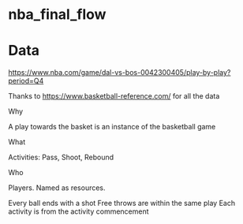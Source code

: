 # nba_final_flow

# Data

https://www.nba.com/game/dal-vs-bos-0042300405/play-by-play?period=Q4

Thanks to https://www.basketball-reference.com/ for all the data

Why 

A play towards the basket is an instance of the basketball game

What 

Activities: Pass, Shoot, Rebound

Who

Players. Named as resources.


Every ball ends with a shot
Free throws are within the same play
Each activity is from the activity commencement

